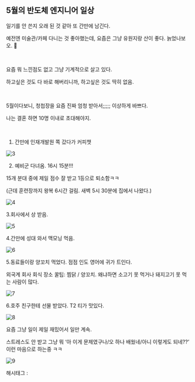 ## 5월의 반도체 엔지니어 일상

일기를 안 쓴지 오래 된 것 같아 또 간만에 남긴다.

예전엔 미술관/카페 다니는 것 좋아했는데, 요즘은 그냥 유원지랑 산이 좋다. 늙었나보오. 👴

​

요즘 뭐 느낀점도 없고 그냥 기계적으로 살고 있다.

하고싶은 것도 다 바로 해버리니까, 하고싶은 것도 딱히 없음.

​

5월이다보니, 청첩장을 요즘 진짜 엄청 받아서;;;;; 이상하게 바쁘다.

나는 결혼 하면 10명 이내로 초대해야지.

​

1. 간만에 인재개발원 쪽 갔다가 커피챗

![3](/asset/img/223449057553/3.png)

2. 예비군 다녀옴. 16시 15분!!!

15개 분대 중에 제일 점수 잘 받고 1등으로 퇴소함ㅋㅋ

(근데 훈련장까지 왕복 6시간 걸림. 새벽 5시 30분에 집에서 나왔다.)

![4](/asset/img/223449057553/4.png)

3.회사에서 상 받음.

![5](/asset/img/223449057553/5.png)

4.간만에 성대 와서 맥모닝 먹음.

![6](/asset/img/223449057553/6.png)

5.동료들이랑 양꼬치 먹었다. 점점 인도 영어에 귀가 트인다.

외국계 회사 회식 장소 꿀팁: 찜닭 / 양꼬치. 왜냐하면 소고기 못 먹거나 돼지고기 못 먹는 사람이 많다.

![7](/asset/img/223449057553/7.png)

6.호주 친구한테 선물 받았다. T2 티가 맛있다.

![8](/asset/img/223449057553/8.png)

요즘 그냥 일이 제일 재밌어서 일만 계속.

스트레스도 안 받고 그냥 뭐 ‘아 이게 문제였구나/오 하나 배웠네/아니 이렇게도 되네??’ 이런 마음으로 하는중 ㅋㅋ

![9](/asset/img/223449057553/9.png)

 해시태그 : 